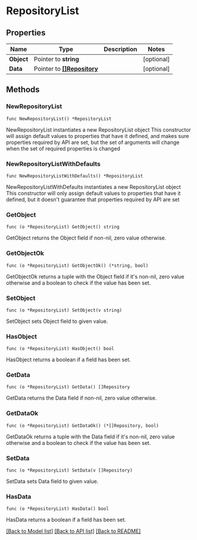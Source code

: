 # RepositoryList

## Properties

Name | Type | Description | Notes
------------ | ------------- | ------------- | -------------
**Object** | Pointer to **string** |  | [optional] 
**Data** | Pointer to [**[]Repository**](Repository.md) |  | [optional] 

## Methods

### NewRepositoryList

`func NewRepositoryList() *RepositoryList`

NewRepositoryList instantiates a new RepositoryList object
This constructor will assign default values to properties that have it defined,
and makes sure properties required by API are set, but the set of arguments
will change when the set of required properties is changed

### NewRepositoryListWithDefaults

`func NewRepositoryListWithDefaults() *RepositoryList`

NewRepositoryListWithDefaults instantiates a new RepositoryList object
This constructor will only assign default values to properties that have it defined,
but it doesn't guarantee that properties required by API are set

### GetObject

`func (o *RepositoryList) GetObject() string`

GetObject returns the Object field if non-nil, zero value otherwise.

### GetObjectOk

`func (o *RepositoryList) GetObjectOk() (*string, bool)`

GetObjectOk returns a tuple with the Object field if it's non-nil, zero value otherwise
and a boolean to check if the value has been set.

### SetObject

`func (o *RepositoryList) SetObject(v string)`

SetObject sets Object field to given value.

### HasObject

`func (o *RepositoryList) HasObject() bool`

HasObject returns a boolean if a field has been set.

### GetData

`func (o *RepositoryList) GetData() []Repository`

GetData returns the Data field if non-nil, zero value otherwise.

### GetDataOk

`func (o *RepositoryList) GetDataOk() (*[]Repository, bool)`

GetDataOk returns a tuple with the Data field if it's non-nil, zero value otherwise
and a boolean to check if the value has been set.

### SetData

`func (o *RepositoryList) SetData(v []Repository)`

SetData sets Data field to given value.

### HasData

`func (o *RepositoryList) HasData() bool`

HasData returns a boolean if a field has been set.


[[Back to Model list]](../README.md#documentation-for-models) [[Back to API list]](../README.md#documentation-for-api-endpoints) [[Back to README]](../README.md)


